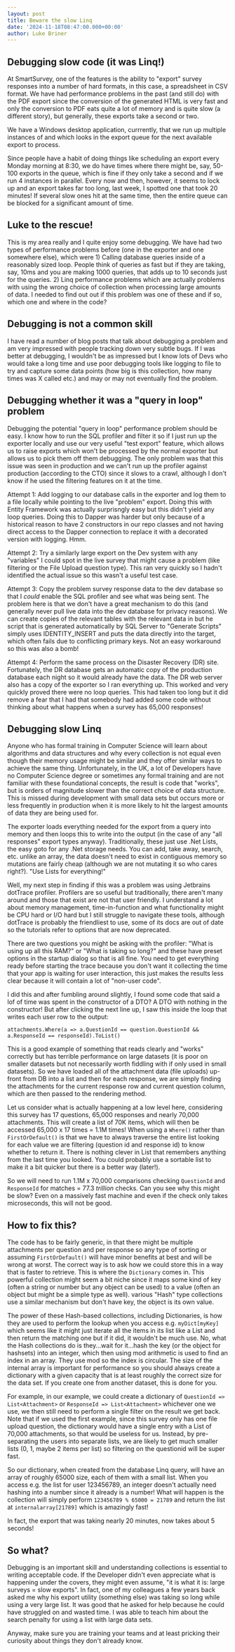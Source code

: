 ```yaml
---
layout: post
title: Beware the slow Linq
date: '2024-11-18T08:47:00.000+00:00'
author: Luke Briner
---
```


## Debugging slow code (it was Linq!)
At SmartSurvey, one of the features is the ability to "export" survey responses into a number of hard formats, in this case, a spreadsheet in CSV format. We have had performance problems in the past (and still do) with the PDF export since the conversion of the generated HTML is very fast and only the conversion to PDF eats quite a lot of memory and is quite slow (a different story), but generally, these exports take a second or two.

We have a Windows desktop application, currrently, that we run up multiple instances of and which looks in the export queue for the next available export to process.

Since people have a habit of doing things like scheduling an export every Monday morning at 8:30, we do have times where there might be, say, 50-100 exports in the queue, which is fine if they only take a second and if we run 4 instances in parallel. Every now and then, however, it seems to lock up and an export takes far too long, last week, I spotted one that took 20 minutes! If several slow ones hit at the same time, then the entire queue can be blocked for a significant amount of time.

## Luke to the rescue!
This is my area really and I quite enjoy some debugging. We have had two types of performance problems before (one in the exporter and one somewhere else), which were 1) Calling database queries inside of a reasonably sized loop. People think of queries as fast but if they are taking, say, 10ms and you are making 1000 queries, that adds up to 10 seconds just for the queries. 2) Linq performance problems which are actually problems with using the wrong choice of collection when processing large amounts of data. I needed to find out out if this problem was one of these and if so, which one and where in the code?

## Debugging is not a common skill
I have read a number of blog posts that talk about debugging a problem and am very impressed with people tracking down very subtle bugs. If I was better at debugging, I wouldn't be as impressed but I know lots of Devs who would take a long time and use poor debugging tools like logging to file to try and capture some data points (how big is this collection, how many times was X called etc.) and may or may not eventually find the problem.

## Debugging whether it was a "query in loop" problem
Debugging the potential "query in loop" performance problem should be easy. I know how to run the SQL profiler and filter it so if I just run up the exporter locally and use our very useful "test export" feature, which allows us to raise exports which won't be processed by the normal exporter but allows us to pick them off them debugging. The only problem was that this issue was seen in production and we can't run up the profiler against production (according to the CTO) since it slows to a crawl, although I don't know if he used the filtering features on it at the time.

Attempt 1: Add logging to our database calls in the exporter and log them to a file locally while pointing to the live "problem" export. Doing this with Entity Framework was actually surprisngly easy but this didn't yield any loop queries. Doing this to Dapper was harder but only because of a historical reason to have 2 constructors in our repo classes and not having direct access to the Dapper connection to replace it with a decorated version with logging. Hmm.

Attempt 2: Try a similarly large export on the Dev system with any "variables" I could spot in the live survey that might cause a problem (like filtering or the File Upload question type). This ran very quickly so I hadn't identified the actual issue so this wasn't a useful test case.

Attempt 3: Copy the problem survey response data to the dev database so that I *could* enable the SQL profiler and see what was being sent. The problem here is that we don't have a great mechanism to do this (and generally never pull live data into the dev database for privacy reasons). We can create copies of the relevant tables with the relevant data in but he script that is generated automatically by SQL Server to "Generate Scripts" simply uses IDENTITY_INSERT and puts the data directly into the target, which often fails due to conflicting primary keys. Not an easy workaround so this was also a bomb!

Attempt 4: Perform the same process on the Disaster Recovery (DR) site. Fortunately, the DR database gets an automatic copy of the production database each night so it would already have the data. The DR web server also has a copy of the exporter so I ran everything up. This worked and very quickly proved there were no loop queries. This had taken too long but it did remove a fear that I had that somebody had added some code without thinking about what happens when a survey has 65,000 responses!

## Debugging slow Linq
Anyone who has formal training in Computer Science will learn about algorithms and data structures and why every collection is not equal even though their memory usage might be similar and they offer similar ways to achieve the same thing. Unfortunately, in the UK, a lot of Developers have no Computer Science degree or sometimes any formal training and are not familiar with these foundational concepts, the result is code that "works", but is orders of magnitude slower than the correct choice of data structure. This is missed during development with small data sets but occurs more or less frequently in production when it is more likely to hit the largest amounts of data they are being used for.

The exporter loads everything needed for the export from a query into memory and then loops this to write into the output (in the case of any "all responses" export types anyway). Traditionally, these just use .Net Lists, the easy goto for any .Net storage needs. You can add, take away, search, etc. unlike an array, the data doesn't need to exist in contiguous memory so mutations are fairly cheap (although we are not mutating it so who cares right?). "Use Lists for everything!"

Well, my next step in finding if this was a problem was using Jetbrains dotTrace profiler. Profilers are so useful but traditionally, there aren't many around and those that exist are not that user friendly. I understand a lot about memory management, time-in-function and what functionality might be CPU hard or I/O hard but I still struggle to navigate these tools, although dotTrace is probably the friendliest to use, some of its docs are out of date so the tutorials refer to options that are now deprecated.

There are two questions you might be asking with the profiler: "What is using up all this RAM?" or "What is taking so long?" and these have preset options in the startup dialog so that is all fine. You need to get everything ready before starting the trace because you don't want it collecting the time that your app is waiting for user interaction, this just makes the results less clear because it will contain a lot of "non-user code".

I did this and after fumbling around slightly, I found some code that said a lof of time was spent in the constructor of a DTO? A DTO with nothing in the constructor! But after clicking the next line up, I saw this inside the loop that writes each user row to the output:

`attachments.Where(a => a.QuestionId == question.QuestionId && a.ResponseId == responseId).ToList()`

This is a good example of something that reads clearly and "works" correctly but has terrible performance on large datasets (it is poor on smaller datasets but not necessarily worth fiddling with if only used in small datasets). So we have loaded all of the attachment data (file uploads) up-front from DB into a list and then for each response, we are simply finding the attachments for the current response row and current question column, which are then passed to the rendering method.

Let us consider what is actually happening at a low level here, considering this survey has 17 questions, 65,000 responses and nearly 70,000 attachments. This will create a list of 70K items, which will then be accessed 65,000 x 17 times = 1.1M times! When using a `Where()` rather than `FirstOrDefault()` is that we have to always traverse the entire list looking for each value we are filtering (question id and response id) to know whether to return it. There is nothing clever in List that remembers anything from the last time you looked. You could probably use a sortable list to make it a bit quicker but there is a better way (later!).

So we will need to run 1.1M x 70,000 comparisons checking `QuestionId` and `ResponseId` for matches = 77.3 *trillion* checks. Can you see why this might be slow? Even on a massively fast machine and even if the check only takes microseconds, this will not be good.

## How to fix this?
The code has to be fairly generic, in that there might be multiple attachments per question and per response so any type of sorting or assuming `FirstOrDefault()` will have minor benefits at best and will be wrong at worst. The correct way is to ask how we could store this in a way that is faster to retrieve. This is where the `Dictionary` comes in. This powerful collection might seem a bit niche since it maps some kind of key (often a string or number but any object can be used) to a value (often an object but might be a simple type as well). various "Hash" type collections use a similar mechanism but don't have key, the object is its own value.

The power of these Hash-based collections, including Dictionaries, is how they are used to perform the lookup when you access e.g. `myDict[myKey]` which seems like it might just iterate all the items in its list like a List and then return the matching one but if it did, it wouldn't be much use. No, what the Hash collections do is they...wait for it...hash the key (or the object for hashsets) into an integer, which then using mod arithmetic is used to find an index in an array. They use mod so the index is circular. The size of the internal array is important for performance so you should always create a dictionary with a given capacity that is at least roughly the correct size for the data set. If you create one from another dataset, this is done for you.

For example, in our example, we could create a dictionary of `QuestionId => List<Attachment>` or `ResponseId => List<Attachment>` whichever one we use, we then still need to perform a single filter on the result we get back. Note that if we used the first example, since this survey only has one file upload question, the dictionary would have a single entry with a List of 70,000 attachments, so that would be useless for us. Instead, by pre-separating the users into separate lists, we are likely to get much smaller lists (0, 1, maybe 2 items per list) so filtering on the questionid will be super fast.

So our dictionary, when created from the database Linq query, will have an array of roughly 65000 size, each of them with a small list. When you access e.g. the list for user 123456789, an integer doesn't actually need hashing into a number since it already is a number! What will happen is the collection will simply perform `123456789 % 65000 = 21789` and return the list at `internalarray[21789]` which is amazingly fast!

In fact, the export that was taking nearly 20 minutes, now takes about 5 seconds!

## So what?
Debugging is an important skill and understanding collections is essential to writing acceptable code. If the Developer didn't even appreciate what is happening under the covers, they might even assume, "it is what it is: large surveys = slow exports". In fact, one of my colleagues a few years back asked me why his export utility (something else) was taking so long while using a very large list. It was good that he asked for help because he could have struggled on and wasted time. I was able to teach him about the search penalty for using a list with large data sets.

Anyway, make sure you are training your teams and at least pricking their curiosity about things they don't already know.